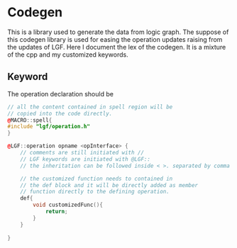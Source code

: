 
# Codegen 

This is a library used to generate the data from logic graph. The suppose of this codegen library is used for easing the operation updates raising from the updates of LGF. Here I document the lex of the codegen. It is a mixture of the cpp and my customized keywords. 

## Keyword
The operation declaration should be
```cpp
// all the content contained in spell region will be 
// copied into the code directly.
@MACRO::spell{
#include "lgf/operation.h"
}

@LGF::operation opname <opInterface> {
    // comments are still initiated with //
    // LGF keywords are initiated with @LGF::
    // the inheritation can be followed inside < >. separated by comma

    // the customized function needs to contained in
    // the def block and it will be directly added as member 
    // function directly to the defining operation.
    def{
        void customizedFunc(){
            return;
        }
    }
    
}
```